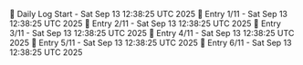 📅 Daily Log Start - Sat Sep 13 12:38:25 UTC 2025
📌 Entry 1/11 - Sat Sep 13 12:38:25 UTC 2025
📌 Entry 2/11 - Sat Sep 13 12:38:25 UTC 2025
📌 Entry 3/11 - Sat Sep 13 12:38:25 UTC 2025
📌 Entry 4/11 - Sat Sep 13 12:38:25 UTC 2025
📌 Entry 5/11 - Sat Sep 13 12:38:25 UTC 2025
📌 Entry 6/11 - Sat Sep 13 12:38:25 UTC 2025
